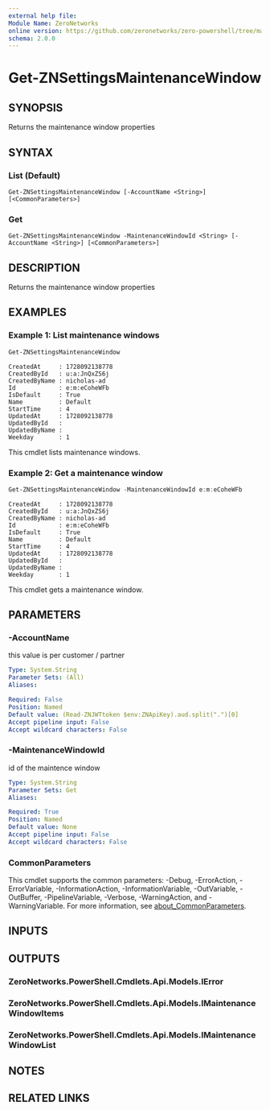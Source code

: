 ```yaml
---
external help file:
Module Name: ZeroNetworks
online version: https://github.com/zeronetworks/zero-powershell/tree/master/src/help/zeronetworks/get-znsettingsmaintenancewindow
schema: 2.0.0
---
```


# Get-ZNSettingsMaintenanceWindow

## SYNOPSIS
Returns the maintenance window properties

## SYNTAX

### List (Default)
```
Get-ZNSettingsMaintenanceWindow [-AccountName <String>] [<CommonParameters>]
```

### Get
```
Get-ZNSettingsMaintenanceWindow -MaintenanceWindowId <String> [-AccountName <String>] [<CommonParameters>]
```

## DESCRIPTION
Returns the maintenance window properties

## EXAMPLES

### Example 1: List maintenance windows
```powershell
Get-ZNSettingsMaintenanceWindow
```

```output
CreatedAt     : 1728092138778
CreatedById   : u:a:JnQxZS6j
CreatedByName : nicholas-ad
Id            : e:m:eCoheWFb
IsDefault     : True
Name          : Default
StartTime     : 4
UpdatedAt     : 1728092138778
UpdatedById   : 
UpdatedByName : 
Weekday       : 1
```

This cmdlet lists maintenance windows.

### Example 2: Get a maintenance window
```powershell
Get-ZNSettingsMaintenanceWindow -MaintenanceWindowId e:m:eCoheWFb
```

```output
CreatedAt     : 1728092138778
CreatedById   : u:a:JnQxZS6j
CreatedByName : nicholas-ad
Id            : e:m:eCoheWFb
IsDefault     : True
Name          : Default
StartTime     : 4
UpdatedAt     : 1728092138778
UpdatedById   : 
UpdatedByName : 
Weekday       : 1
```

This cmdlet gets a maintenance window.

## PARAMETERS

### -AccountName
this value is per customer / partner

```yaml
Type: System.String
Parameter Sets: (All)
Aliases:

Required: False
Position: Named
Default value: (Read-ZNJWTtoken $env:ZNApiKey).aud.split(".")[0]
Accept pipeline input: False
Accept wildcard characters: False
```

### -MaintenanceWindowId
id of the maintence window

```yaml
Type: System.String
Parameter Sets: Get
Aliases:

Required: True
Position: Named
Default value: None
Accept pipeline input: False
Accept wildcard characters: False
```

### CommonParameters
This cmdlet supports the common parameters: -Debug, -ErrorAction, -ErrorVariable, -InformationAction, -InformationVariable, -OutVariable, -OutBuffer, -PipelineVariable, -Verbose, -WarningAction, and -WarningVariable. For more information, see [about_CommonParameters](http://go.microsoft.com/fwlink/?LinkID=113216).

## INPUTS

## OUTPUTS

### ZeroNetworks.PowerShell.Cmdlets.Api.Models.IError

### ZeroNetworks.PowerShell.Cmdlets.Api.Models.IMaintenanceWindowItems

### ZeroNetworks.PowerShell.Cmdlets.Api.Models.IMaintenanceWindowList

## NOTES

## RELATED LINKS

